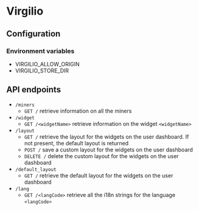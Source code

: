 # Virgilio

## Configuration

### Environment variables

- VIRGILIO_ALLOW_ORIGIN
- VIRGILIO_STORE_DIR

## API endpoints

- `/miners`
  - `GET /` retrieve information on all the miners
- `/widget`
  - `GET /<widgetName>` retrieve information on the widget `<widgetName>`
- `/layout`
  - `GET /` retrieve the layout for the widgets on the user dashboard. If not present, the default layout is returned
  - `POST /` save a custom layout for the widgets on the user dashboard
  - `DELETE /` delete the custom layout for the widgets on the user dashboard
- `/default_layout`
  - `GET /` retrieve the default layout for the widgets on the user dashboard
- `/lang`
  - `GET /<langCode>` retrieve all the i18n strings for the language `<langCode>`
